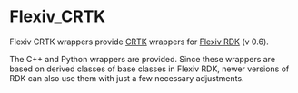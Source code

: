 # Flexiv_CRTK
Flexiv CRTK wrappers provide [CRTK](https://github.com/collaborative-robotics/documentation/wiki) wrappers for [Flexiv RDK](https://rdk.flexiv.com/en/) (v 0.6). 

The C++ and Python wrappers are provided. Since these wrappers are based on derived classes of base classes in Flexiv RDK, newer versions of RDK can also use them with just a few necessary adjustments.
